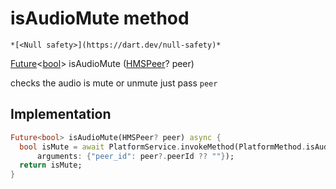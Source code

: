 


# isAudioMute method




    *[<Null safety>](https://dart.dev/null-safety)*




[Future](https://api.flutter.dev/flutter/dart-async/Future-class.html)&lt;[bool](https://api.flutter.dev/flutter/dart-core/bool-class.html)> isAudioMute
([HMSPeer](../../hmssdk_flutter/HMSPeer-class.md)? peer)





<p>checks the audio is mute or unmute just pass <code>peer</code></p>



## Implementation

```dart
Future<bool> isAudioMute(HMSPeer? peer) async {
  bool isMute = await PlatformService.invokeMethod(PlatformMethod.isAudioMute,
      arguments: {"peer_id": peer?.peerId ?? ""});
  return isMute;
}
```







